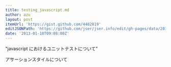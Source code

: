 ```yaml
---
title: testing_javascript.md
author: azu
layout: post
itemUrl: 'https://gist.github.com/4482819'
editJSONPath: 'https://github.com/jser/jser.info/edit/gh-pages/data/2013/01/index.json'
date: '2013-01-18T09:08:00Z'
---
```

"javascript におけるユニットテストについて"

アサーションスタイルについて
